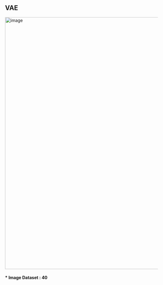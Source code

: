 <h2> VAE </h2>

<img width="829" alt="image" src="https://github.com/yoon-mina/vae/assets/143046108/4f50498d-c2c6-4365-9445-0359d95cddb9">
<h4> * Image Dataset : 40 </h4> <br>
